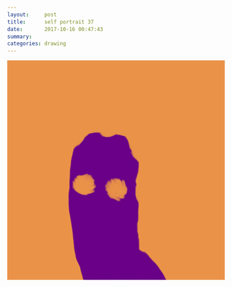```yaml
---
layout:     post
title:      self portrait 37
date:       2017-10-16 00:47:43
summary:    
categories: drawing
---
```

![self portrait 37](/images/diary/self-portrait-37.png ".")
